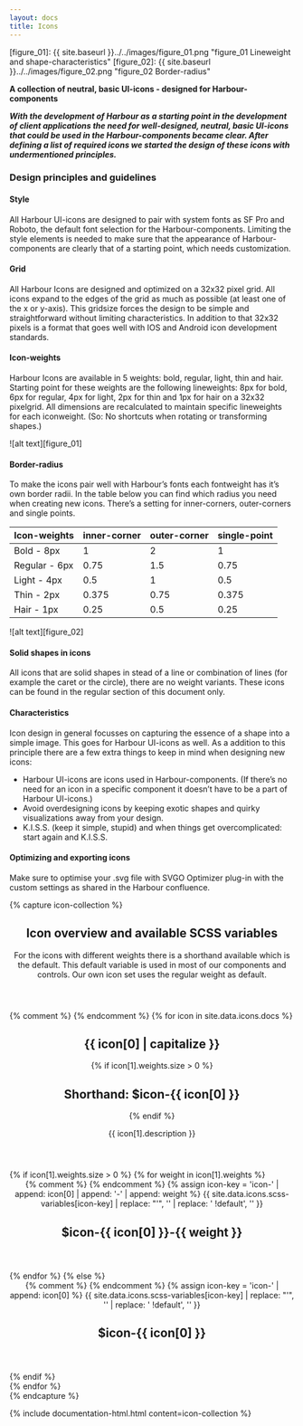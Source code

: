 ```yaml
---
layout: docs
title: Icons
---
```


[figure_01]: {{ site.baseurl }}../../images/figure_01.png "figure_01 Lineweight and shape-characteristics"
[figure_02]: {{ site.baseurl }}../../images/figure_02.png "figure_02 Border-radius"

**A collection of neutral, basic UI-icons - designed for Harbour-components**

_**With the development of Harbour as a starting point in the development of client applications the need for  well-designed, neutral, basic UI-icons that could be used in the Harbour-components became clear. After defining a list of required icons we started the design of these icons with undermentioned principles.**_



### Design principles and guidelines

#### Style

All Harbour UI-icons are designed to pair with system fonts as SF Pro and Roboto, the default font selection for the Harbour-components. Limiting the style elements is needed to make sure that the appearance of Harbour-components are clearly that of a starting point, which needs customization.

#### Grid

All Harbour Icons are designed and optimized on a 32x32 pixel grid. All icons expand to the edges of the grid as much as possible (at least one of the x or y-axis). This gridsize forces the design to be simple and straightforward without limiting characteristics. In addition to that 32x32 pixels is a format that goes well with IOS and Android icon development standards.

#### Icon-weights

Harbour Icons are available in 5 weights: bold, regular, light, thin and hair. Starting point for these weights are the following lineweights: 8px for bold, 6px for regular, 4px for light, 2px for thin and 1px for hair on a 32x32 pixelgrid. All dimensions are recalculated to maintain specific lineweights for each iconweight. (So: No shortcuts when rotating or transforming shapes.)

![alt text][figure_01]

#### Border-radius

To make the icons pair well with Harbour’s fonts each fontweight has it’s own border radii. In the table below you can find which radius you need when creating new icons. There’s a setting for inner-corners, outer-corners and single points.

| Icon-weights | inner-corner | outer-corner | single-point |
|-------|--------|---------|---------|
| Bold - 8px | 1 | 2 | 1 |
| Regular - 6px | 0.75 | 1.5 | 0.75 |
| Light - 4px | 0.5 | 1 | 0.5 |
| Thin - 2px | 0.375 | 0.75 | 0.375 |
| Hair - 1px | 0.25 | 0.5 | 0.25 |


![alt text][figure_02]

#### Solid shapes in icons

All icons that are solid shapes in stead of a line or combination of lines (for example the caret or the circle), there are no weight variants. These icons can be found in the regular section of this document only. 

#### Characteristics

Icon design in general focusses on capturing the essence of a shape into a simple image. This goes for Harbour UI-icons as well. As a addition to this principle there are a few extra things to keep in mind when designing new icons:

- Harbour UI-icons are icons used in Harbour-components. (If there’s no need for an icon in a specific 	component it doesn’t have to be a part of Harbour UI-icons.)
- Avoid overdesigning icons by keeping exotic shapes and quirky visualizations away from your design.
- K.I.S.S. (keep it simple, stupid) and when things get overcomplicated: start again and K.I.S.S. 

#### Optimizing and exporting icons

Make sure to optimise your .svg file with SVGO Optimizer plug-in with the custom settings as shared in the Harbour confluence.

{% capture icon-collection %}
<section class="layout">
	<div class="layout__section">
		<header class="heading-group">
			<h1 class="heading-group__headline">
				Icon overview and available SCSS variables
			</h1>
			<p class="headings-group__supporting-text">
				For the icons with different weights there is a shorthand available which is the default. This default variable is used in most of our components and controls. Our own icon set uses the regular weight as default.
			</p>
		</header>
	</div>
	{% comment %}
		<!-- Loop over all icons in the _data/icons/docs.json file. icon[0] stand for the key (e.g. 'arrow-down') and icon[1] contains the value; the description and the weights array.  -->
	{% endcomment %}
	{% for icon in site.data.icons.docs %}
		<div class="layout__section">
			<div class="layout__section">
				<header class="heading-group">
					<h1 class="heading-group__title">
						{{ icon[0] | capitalize }}
					</h1>
					{% if icon[1].weights.size > 0 %}
						<h2 class="heading-group__underline">
							Shorthand: <span class="heading-group__emphasis">$icon-{{ icon[0] }}</span>
						</h2>
					{% endif %}
					<p class="heading-group__supporting-text">
						{{ icon[1].description }}
					</p>
				</header>
			</div>
			<div class="layout__section layout__section--spaced-60 layout__section--colored">
				<div class="layout__inner layout__inner--padded-80">
					<div class="collection collection--grid-one-whole-till-one-third">
						{% if icon[1].weights.size > 0 %}
							{% for weight in icon[1].weights %}
								<div class="collection__item">
									<div class="card card--90">
										<div class="card__actions">
											<div class="card__primary-action">
												<header class="card__header">
													<div class="card__icon">
														{% comment %}
															<!-- Generate icon key to get the values from the scss-variables.json. Then select the right icon and strip single quotes and SCSS !default flag to get the original SVG. -->
														{% endcomment %}
														{% assign icon-key = 'icon-' | append: icon[0] | append: '-' | append: weight %}
														{{ site.data.icons.scss-variables[icon-key] | replace: "'", '' | replace: ' !default', '' }}
													</div>
													<div class="card__heading-group">
														<h1 class="card__title">
															$icon-{{ icon[0] }}-{{ weight }}
														</h1>
													</div>
												</header>
											</div>
										</div>
									</div>
								</div>
							{% endfor %}
						{% else  %}
							<div class="collection__item">
								<div class="card card--90">
									<div class="card__actions">
										<div class="card__primary-action">
											<header class="card__header">
												<div class="card__icon">
													{% comment %}
														<!-- Generate icon key to get the values from the scss-variables.json. Then select the right icon and strip single quotes and SCSS !default flag to get the original SVG. -->
													{% endcomment %}
													{% assign icon-key = 'icon-' | append: icon[0] %}
													{{ site.data.icons.scss-variables[icon-key] | replace: "'", '' | replace: ' !default', '' }}
												</div>
												<div class="card__heading-group">
													<h1 class="card__title">
														$icon-{{ icon[0] }}
													</h1>
												</div>
											</header>
										</div>
									</div>
								</div>
							</div>
						{% endif %}
					</div>
				</div>
			</div>
		</div>
	{% endfor %}
</section>
{% endcapture %}

{% include documentation-html.html
	content=icon-collection
%}